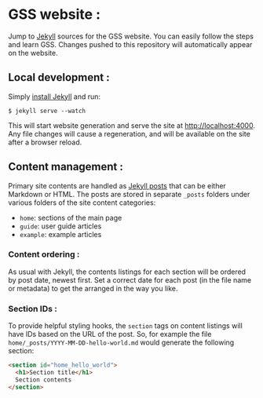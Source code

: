 GSS website :
===========

Jump to [Jekyll](http://jekyllrb.com/) sources for the GSS website. You can easily follow the steps and learn GSS. Changes pushed to this repository will automatically appear on the website.

## Local development :

Simply [install Jekyll](http://jekyllrb.com/docs/installation/) and run:

```shell
$ jekyll serve --watch
```

This will start website generation and serve the site at <http://localhost:4000>. Any file changes will cause a regeneration, and will be available on the site after a browser reload.

## Content management :

Primary site contents are handled as [Jekyll posts](http://jekyllrb.com/docs/posts/) that can be either Markdown or HTML. The posts are stored in separate `_posts` folders under various folders of the site content categories:

* `home`: sections of the main page
* `guide`: user guide articles
* `example`: example articles

### Content ordering :

As usual with Jekyll, the contents listings for each section will be ordered by post date, newest first. Set a correct date for each post (in the file name or metadata) to get the arranged in the way you like.

### Section IDs :

To provide helpful styling hooks, the `section` tags on content listings will have IDs based on the URL of the post. So, for example the file `home/_posts/YYYY-MM-DD-hello-world.md` would generate the following section:

```html
<section id="home_hello_world">
  <h1>Section title</h1>
  Section contents
</section>
```
